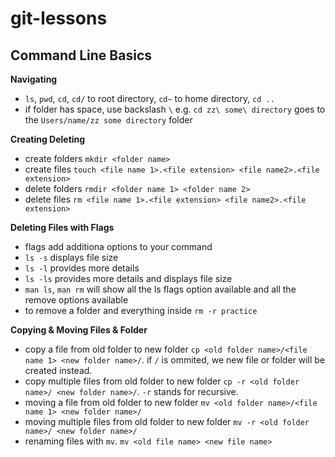 # git-lessons
## Command Line Basics
**Navigating**
- `ls`, `pwd`, `cd`, `cd/` to root directory, `cd~` to home directory, `cd ..`
- if folder has space, use backslash `\` e.g. `cd zz\ some\ directory` goes to the `Users/name/zz some directory` folder 

**Creating Deleting**
- create folders `mkdir <folder name>`
- create files `touch <file name 1>.<file extension> <file name2>.<file extension>`
- delete folders `rmdir <folder name 1> <folder name 2>`
- delete files `rm <file name 1>.<file extension> <file name2>.<file extension>`

**Deleting Files with Flags**
- flags add additiona options to your command
- `ls -s` displays file size
- `ls -l` provides more details
- `ls -ls` provides more details and displays file size
- `man ls`, `man rm` will show all the ls flags option available and all the remove options available
- to remove a folder and everything inside `rm -r practice`

**Copying & Moving Files & Folder**
- copy a file from old folder to new folder `cp <old folder name>/<file name 1> <new folder name>/`. if `/` is ommited, we new file or folder will be created instead.
- copy multiple files from old folder to new folder `cp -r <old folder name>/ <new folder name>/`. `-r` stands for recursive. 
- moving a file from old folder to new folder `mv <old folder name>/<file name 1> <new folder name>/`
- moving multiple files from old folder to new folder `mv -r <old folder name>/ <new folder name>/`
- renaming files with `mv`. `mv <old file name> <new file name>`
